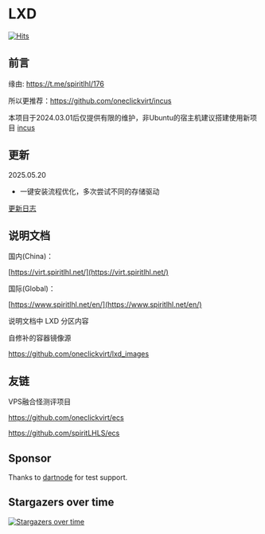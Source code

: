 # LXD

[![Hits](https://hits.spiritlhl.net/lxd.svg?action=hit&title=Hits&title_bg=%23555555&count_bg=%230eecf8&edge_flat=false)](https://hits.spiritlhl.net)

## 前言

缘由: https://t.me/spiritlhl/176

所以更推荐：https://github.com/oneclickvirt/incus

本项目于2024.03.01后仅提供有限的维护，非Ubuntu的宿主机建议搭建使用新项目 [incus](https://github.com/oneclickvirt/incus)

## 更新

2025.05.20

- 一键安装流程优化，多次尝试不同的存储驱动

[更新日志](CHANGELOG.md)

## 说明文档

国内(China)：

[https://virt.spiritlhl.net/](https://virt.spiritlhl.net/)

国际(Global)：

[https://www.spiritlhl.net/en/](https://www.spiritlhl.net/en/)

说明文档中 LXD 分区内容

自修补的容器镜像源

https://github.com/oneclickvirt/lxd_images

## 友链

VPS融合怪测评项目

https://github.com/oneclickvirt/ecs

https://github.com/spiritLHLS/ecs

## Sponsor

Thanks to [dartnode](https://dartnode.com/?via=server) for test support.

## Stargazers over time

[![Stargazers over time](https://starchart.cc/oneclickvirt/lxd.svg)](https://starchart.cc/oneclickvirt/lxd)
